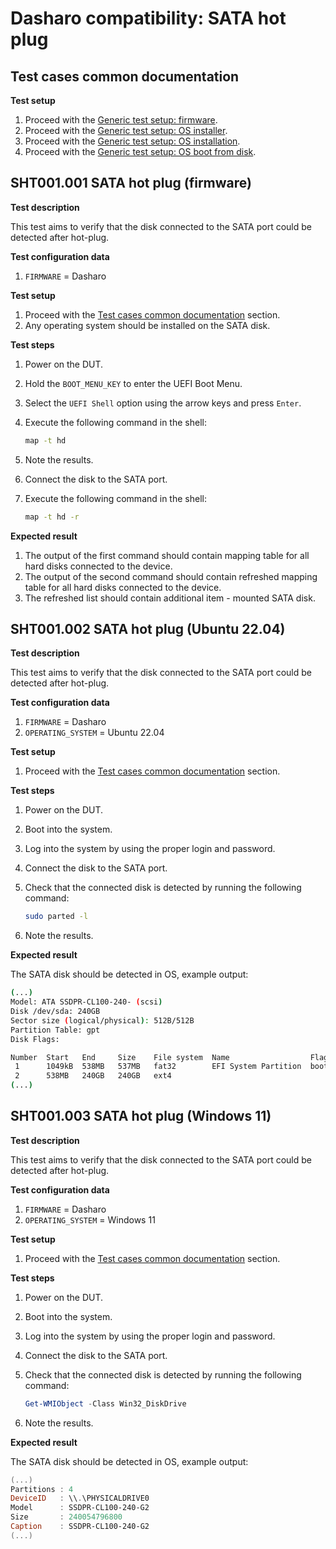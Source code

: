 # Dasharo compatibility: SATA hot plug

## Test cases common documentation

**Test setup**

1. Proceed with the
   [Generic test setup: firmware](../generic-test-setup.md#firmware).
1. Proceed with the
   [Generic test setup: OS installer](../generic-test-setup.md#os-installer).
1. Proceed with the
   [Generic test setup: OS installation](../generic-test-setup.md#os-installation).
1. Proceed with the
   [Generic test setup: OS boot from disk](../generic-test-setup.md#os-boot-from-disk).

## SHT001.001 SATA hot plug (firmware)

**Test description**

This test aims to verify that the disk connected to the SATA port could be
detected after hot-plug.

**Test configuration data**

1. `FIRMWARE` = Dasharo

**Test setup**

1. Proceed with the
   [Test cases common documentation](#test-cases-common-documentation) section.
1. Any operating system should be installed on the SATA disk.

**Test steps**

1. Power on the DUT.
1. Hold the `BOOT_MENU_KEY` to enter the UEFI Boot Menu.
1. Select the `UEFI Shell` option using the arrow keys and press `Enter`.
1. Execute the following command in the shell:

    ```bash
    map -t hd
    ```

1. Note the results.
1. Connect the disk to the SATA port.
1. Execute the following command in the shell:

    ```bash
    map -t hd -r
    ```

**Expected result**

1. The output of the first command should contain mapping table for all hard
    disks connected to the device.
1. The output of the second command should contain refreshed mapping table for
    all hard disks connected to the device.
1. The refreshed list should contain additional item - mounted SATA disk.

## SHT001.002 SATA hot plug (Ubuntu 22.04)

**Test description**

This test aims to verify that the disk connected to the SATA port could be
detected after hot-plug.

**Test configuration data**

1. `FIRMWARE` = Dasharo
1. `OPERATING_SYSTEM` = Ubuntu 22.04

**Test setup**

1. Proceed with the
   [Test cases common documentation](#test-cases-common-documentation) section.

**Test steps**

1. Power on the DUT.
1. Boot into the system.
1. Log into the system by using the proper login and password.
1. Connect the disk to the SATA port.
1. Check that the connected disk is detected by running the following command:

    ```bash
    sudo parted -l
    ```

1. Note the results.

**Expected result**

The SATA disk should be detected in OS, example output:

```bash
(...)
Model: ATA SSDPR-CL100-240- (scsi)
Disk /dev/sda: 240GB
Sector size (logical/physical): 512B/512B
Partition Table: gpt
Disk Flags:

Number  Start   End     Size    File system  Name                  Flags
 1      1049kB  538MB   537MB   fat32        EFI System Partition  boot, esp
 2      538MB   240GB   240GB   ext4
(...)
```

## SHT001.003 SATA hot plug (Windows 11)

**Test description**

This test aims to verify that the disk connected to the SATA port could be
detected after hot-plug.

**Test configuration data**

1. `FIRMWARE` = Dasharo
1. `OPERATING_SYSTEM` = Windows 11

**Test setup**

1. Proceed with the
   [Test cases common documentation](#test-cases-common-documentation) section.

**Test steps**

1. Power on the DUT.
1. Boot into the system.
1. Log into the system by using the proper login and password.
1. Connect the disk to the SATA port.
1. Check that the connected disk is detected by running the following command:

    ```powershell
    Get-WMIObject -Class Win32_DiskDrive
    ```

1. Note the results.

**Expected result**

The SATA disk should be detected in OS, example output:

```powershell
(...)
Partitions : 4
DeviceID   : \\.\PHYSICALDRIVE0
Model      : SSDPR-CL100-240-G2
Size       : 240054796800
Caption    : SSDPR-CL100-240-G2
(...)
```
